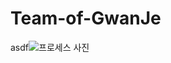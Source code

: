 # Team-of-GwanJe
asdf![프로세스 사진](https://user-images.githubusercontent.com/82933963/217411458-5c513388-3037-444c-995b-e52535fdc8f5.png)

